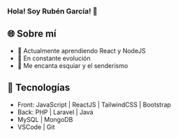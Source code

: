 ### Hola! Soy Rubén García! 👋

<!--
**rugarcia25/rugarcia25** is a ✨ _special_ ✨ repository because its `README.md` (this file) appears on your GitHub profile.

Here are some ideas to get you started:

- 🔭 I’m currently working on ...
- 🌱 I’m currently learning ...
- 👯 I’m looking to collaborate on ...
- 🤔 I’m looking for help with ...
- 💬 Ask me about ...
- 📫 How to reach me: ...
- 😄 Pronouns: ...
- ⚡ Fun fact: ...
-->

## 🌐 Sobre mí <a name="built-with"/>
  <ul>
    <li>🌱 Actualmente aprendiendo React y NodeJS</li>
    <li>🔭 En constante evolución</li>
    <li>💬 Me encanta esquiar y el senderismo</li>
  </ul>
  
## 🔨 Tecnologías <a name="built-with"/>
  <ul>
	  <li>Front: JavaScript | ReactJS | TailwindCSS | Bootstrap</li>
    <li>Back: PHP | Laravel | Java</li>
    <li>MySQL | MongoDB</li>
	  <li>VSCode | Git</li>
  </ul>
